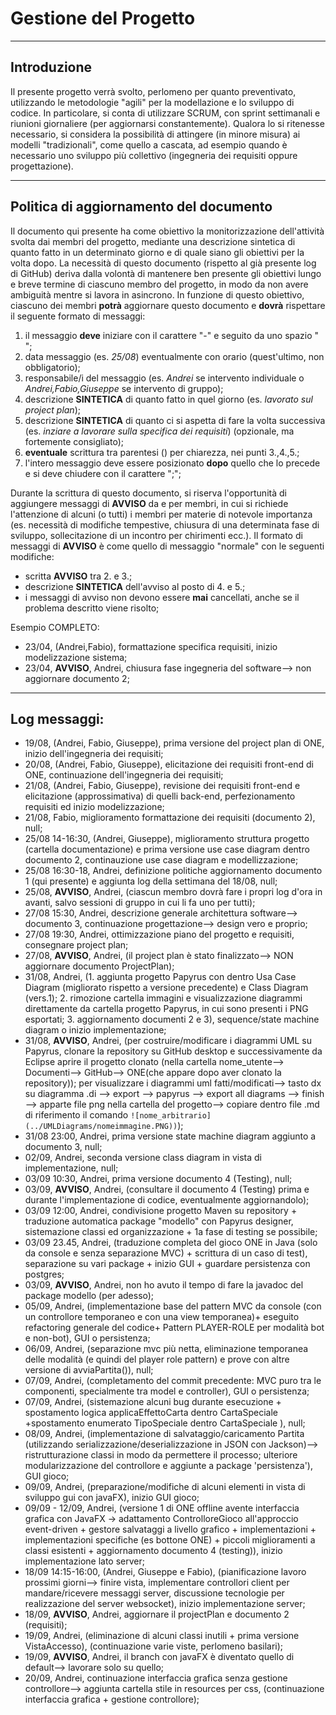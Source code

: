 # Gestione del Progetto

---

## Introduzione

Il presente progetto verrà svolto, perlomeno per quanto preventivato, utilizzando le metodologie "agili" per la modellazione e lo sviluppo di codice. 
In particolare, si conta di utilizzare SCRUM, con sprint settimanali e riunioni giornaliere (per aggiornarsi constantemente).
Qualora lo si ritenesse necessario, si considera la possibilità di attingere (in minore misura) ai modelli "tradizionali", come quello a cascata, ad esempio quando è necessario uno sviluppo più collettivo (ingegneria dei requisiti oppure progettazione).

---

## Politica di aggiornamento del documento

Il documento qui presente ha come obiettivo la monitorizzazione dell'attività svolta dai membri del progetto, mediante una descrizione sintetica di quanto fatto in un determinato giorno e di quale siano gli obiettivi per la volta dopo. 
La necessità di questo documento (rispetto al già presente log di GitHub) deriva dalla volontà di mantenere ben presente gli obiettivi lungo e breve termine di ciascuno membro del progetto, in modo da non avere ambiguità mentre si lavora in asincrono. 
In funzione di questo obiettivo, ciascuno dei membri **potrà** aggiornare questo documento e **dovrà** rispettare il seguente formato di messaggi:
1.  il messaggio **deve** iniziare con il carattere "-" e seguito da uno spazio " ";
2.  data messaggio (es. *25/08*) eventualmente con orario (quest'ultimo, non obbligatorio);
3.  responsabile/i del messaggio (es. *Andrei* se intervento individuale o *Andrei,Fabio,Giuseppe* se intervento di gruppo);
4.  descrizione **SINTETICA** di quanto fatto in quel giorno (es. *lavorato sul project plan*);
5.  descrizione **SINTETICA** di quanto ci si aspetta di fare la volta successiva (es. *inziare a lavorare sulla specifica dei requisiti*) (opzionale, ma fortemente consigliato);
6.  **eventuale** scrittura tra parentesi () per chiarezza, nei punti 3.,4.,5.;
7.  l'intero messaggio deve essere posizionato **dopo** quello che lo precede e si deve chiudere con il carattere ";";
   
Durante la scrittura di questo documento, si riserva l'opportunità di aggiungere messaggi di **AVVISO** da e per membri, in cui si richiede l'attenzione di alcuni (o tutti) i membri per materie di notevole importanza (es. necessità di modifiche tempestive, chiusura di una determinata fase di sviluppo, sollecitazione di un incontro per chirimenti ecc.).
Il formato di messaggi di **AVVISO** è come quello di messaggio "normale" con le seguenti modifiche:
- scritta **AVVISO** tra 2. e 3.;
- descrizione **SINTETICA** dell'avviso al posto di 4. e 5.;
- i messaggi di avviso non devono essere **mai** cancellati, anche se il problema descritto viene risolto;

Esempio COMPLETO:
- 23/04, (Andrei,Fabio), formattazione specifica requisiti, inizio modelizzazione sistema;
- 23/04, **AVVISO**, Andrei, chiusura fase ingegneria del software--> non aggiornare documento 2;
---

## Log messaggi:

- 19/08, (Andrei, Fabio, Giuseppe), prima versione del project plan di ONE, inizio dell'ingegneria dei requisiti;
- 20/08, (Andrei, Fabio, Giuseppe), elicitazione dei requisiti front-end di ONE, continuazione dell'ingegneria dei requisiti;
- 21/08, (Andrei, Fabio, Giuseppe), revisione dei requisiti front-end e elicitazione (approssimativa) di quelli back-end, perfezionamento requisiti ed inizio modelizzazione;
- 21/08, Fabio, miglioramento formattazione dei requisiti (documento 2), null;
- 25/08 14-16:30, (Andrei, Giuseppe), miglioramento struttura progetto (cartella documentazione) e prima versione use case diagram dentro documento 2, continauzione use case diagram e modellizzazione;
- 25/08 16:30-18, Andrei, definizione politiche aggiornamento documento 1 (qui presente) e aggiunta log della settimana del 18/08, null;
- 25/08, **AVVISO**, Andrei, (ciascun membro dovrà fare i propri log d'ora in avanti, salvo sessioni di gruppo in cui li fa uno per tutti);
- 27/08 15:30, Andrei, descrizione generale architettura software--> documento 3, continuazione progettazione--> design vero e proprio;
- 27/08 19:30, Andrei, ottimizzazione piano del progetto e requisiti, consegnare project plan;
- 27/08, **AVVISO**, Andrei, (il project plan è stato finalizzato--> NON aggiornare documento ProjectPlan);
- 31/08, Andrei, (1. aggiunta progetto Papyrus con dentro Usa Case Diagram (migliorato rispetto a versione precedente) e Class Diagram (vers.1); 2. rimozione cartella immagini e visualizzazione diagrammi direttamente da cartella progetto Papyrus, in cui sono presenti i PNG esportati; 3. aggiornamento documenti 2 e 3), sequence/state machine diagram o inizio implementazione;
- 31/08, **AVVISO**, Andrei, (per costruire/modificare i diagrammi UML su Papyrus, clonare la repository su GitHub desktop e successivamente da Eclipse aprire il progetto clonato (nella cartella nome_utente--> Documenti--> GitHub--> ONE(che appare dopo aver clonato la repository)); per visualizzare i diagrammi uml fatti/modificati--> tasto dx su diagramma .di --> export --> papyrus --> export all diagrams --> finish --> apparte file png nella cartella del progetto--> copiare dentro file .md di riferimento il comando `![nome_arbitrario](../UMLDiagrams/nomeimmagine.PNG))`);
- 31/08 23:00, Andrei, prima versione state machine diagram aggiunto a documento 3, null;
- 02/09, Andrei, seconda versione class diagram in vista di implementazione, null;
- 03/09 10:30, Andrei, prima versione documento 4 (Testing), null;
- 03/09, **AVVISO**, Andrei, (consultare il documento 4 (Testing) prima e durante l'implementazione di codice, eventualmente aggiornandolo);
- 03/09 12:00, Andrei, condivisione progetto Maven su repository + traduzione automatica package "modello" con Papyrus designer, sistemazione classi ed organizzazione + 1a fase di testing se possibile;
- 03/09 23.45, Andrei, (traduzione completa del gioco ONE in Java (solo da console e senza separazione MVC) + scrittura di un caso di test), separazione su vari package + inizio GUI + guardare persistenza con postgres;
- 03/09, **AVVISO**, Andrei, non ho avuto il tempo di fare la javadoc del package modello (per adesso);
- 05/09, Andrei, (implementazione base del pattern MVC da console (con un controllore temporaneo e con una view temporanea)+ eseguito refactoring generale del codice+ Pattern PLAYER-ROLE per modalità bot e non-bot), GUI o persistenza;
- 06/09, Andrei, (separazione mvc più netta, eliminazione temporanea delle modalità (e quindi del player role pattern) e prove con altre versione di avviaPartita()), null;
- 07/09, Andrei, (completamento del commit precedente: MVC puro tra le componenti, specialmente tra model e controller), GUI o persistenza;
- 07/09, Andrei, (sistemazione alcuni bug durante esecuzione + spostamento logica applicaEffettoCarta dentro CartaSpeciale +spostamento enumerato TipoSpeciale dentro CartaSpeciale ), null;
- 08/09, Andrei, (implementazione di salvataggio/caricamento Partita (utilizzando serializzazione/deserializzazione in JSON con Jackson)--> ristrutturazione classi in modo da permettere il processo; ulteriore modularizzazione del controllore e aggiunte a package 'persistenza'), GUI gioco;
- 09/09, Andrei, (preparazione/modifiche di alcuni elementi in vista di sviluppo gui con javaFX), inizio GUI gioco;
- 09/09 - 12/09, Andrei, (versione 1 di ONE offline avente interfaccia grafica con JavaFX -> adattamento ControlloreGioco all'approccio event-driven + gestore salvataggi a livello grafico + implementazioni + implementazioni specifiche (es bottone ONE) + piccoli miglioramenti a classi esistenti + aggiornamento documento 4 (testing)), inizio implementazione lato server;
- 18/09 14:15-16:00, (Andrei, Giuseppe e Fabio), (pianificazione lavoro prossimi giorni--> finire vista, implementare controllori client per mandare/ricevere messaggi server, discussione tecnologie per realizzazione del server websocket), inizio implementazione server;
- 18/09, **AVVISO**, Andrei, aggiornare il projectPlan e documento 2 (requisiti);
- 19/09, Andrei, (eliminazione di alcuni classi inutili + prima versione VistaAccesso), (continuazione varie viste, perlomeno basilari);
- 19/09, **AVVISO**, Andrei, il branch con javaFX è diventato quello di default--> lavorare solo su quello;
- 20/09, Andrei, continuazione interfaccia grafica senza gestione controllore--> aggiunta cartella stile in resources per css, (continuazione interfaccia grafica + gestione controllore);

